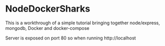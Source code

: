 # NodeDockerSharks

This is a workthrough of a simple tutorial bringing together node/express, mongodb, Docker and docker-compose 

Server is exposed on port 80 so when running http://localhost
